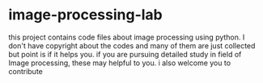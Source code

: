 # image-processing-lab
this project contains code files about image processing using python. I don't have copyright about the codes and many of them are just collected but point is if it helps you. if you are pursuing detailed study in field of Image processing, these may helpful to you. i also welcome you to contribute
